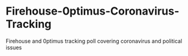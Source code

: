 # Firehouse-0ptimus-Coronavirus-Tracking
Firehouse and 0ptimus tracking poll covering coronavirus and political issues
